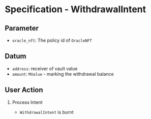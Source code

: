 # Specification - WithdrawalIntent

## Parameter

- `oracle_nft`: The policy id of `OracleNFT`

## Datum

- `address`: receiver of vault value
- `amount`: `MValue` - marking the withdrawal balance

## User Action

1. Process Intent

   - `WithdrawalIntent` is burnt
